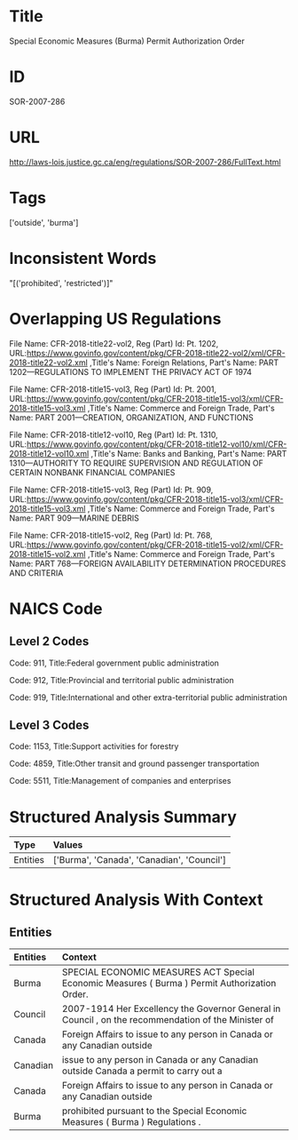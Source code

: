 # Title
Special Economic Measures (Burma) Permit Authorization Order


# ID
SOR-2007-286

# URL
http://laws-lois.justice.gc.ca/eng/regulations/SOR-2007-286/FullText.html


# Tags
['outside', 'burma']


# Inconsistent Words
"[('prohibited', 'restricted')]"


# Overlapping US Regulations
File Name: CFR-2018-title22-vol2, Reg (Part) Id: Pt. 1202, URL:https://www.govinfo.gov/content/pkg/CFR-2018-title22-vol2/xml/CFR-2018-title22-vol2.xml
,Title's Name: Foreign Relations, Part's Name: PART 1202—REGULATIONS TO IMPLEMENT THE PRIVACY ACT OF 1974

File Name: CFR-2018-title15-vol3, Reg (Part) Id: Pt. 2001, URL:https://www.govinfo.gov/content/pkg/CFR-2018-title15-vol3/xml/CFR-2018-title15-vol3.xml
,Title's Name: Commerce and Foreign Trade, Part's Name: PART 2001—CREATION, ORGANIZATION, AND FUNCTIONS

File Name: CFR-2018-title12-vol10, Reg (Part) Id: Pt. 1310, URL:https://www.govinfo.gov/content/pkg/CFR-2018-title12-vol10/xml/CFR-2018-title12-vol10.xml
,Title's Name: Banks and Banking, Part's Name: PART 1310—AUTHORITY TO REQUIRE SUPERVISION AND REGULATION OF CERTAIN NONBANK FINANCIAL COMPANIES

File Name: CFR-2018-title15-vol3, Reg (Part) Id: Pt. 909, URL:https://www.govinfo.gov/content/pkg/CFR-2018-title15-vol3/xml/CFR-2018-title15-vol3.xml
,Title's Name: Commerce and Foreign Trade, Part's Name: PART 909—MARINE DEBRIS

File Name: CFR-2018-title15-vol2, Reg (Part) Id: Pt. 768, URL:https://www.govinfo.gov/content/pkg/CFR-2018-title15-vol2/xml/CFR-2018-title15-vol2.xml
,Title's Name: Commerce and Foreign Trade, Part's Name: PART 768—FOREIGN AVAILABILITY DETERMINATION PROCEDURES AND CRITERIA




# NAICS Code
## Level 2 Codes
Code: 911, Title:Federal government public administration

Code: 912, Title:Provincial and territorial public administration

Code: 919, Title:International and other extra-territorial public administration




## Level 3 Codes
Code: 1153, Title:Support activities for forestry

Code: 4859, Title:Other transit and ground passenger transportation

Code: 5511, Title:Management of companies and enterprises







# Structured Analysis Summary
| Type     | Values                                     |
|:---------|:-------------------------------------------|
| Entities | ['Burma', 'Canada', 'Canadian', 'Council'] |


# Structured Analysis With Context
 


## Entities
| Entities   | Context                                                                                              |
|:-----------|:-----------------------------------------------------------------------------------------------------|
| Burma      | SPECIAL ECONOMIC MEASURES ACT Special Economic Measures ( Burma ) Permit Authorization Order.        |
| Council    | 2007-1914 Her Excellency the Governor General in  Council , on the recommendation of the Minister of |
| Canada     | Foreign Affairs to issue to any person in Canada  or any Canadian outside                            |
| Canadian   | issue to any person in Canada or any Canadian outside Canada a permit to carry out a                 |
| Canada     | Foreign Affairs to issue to any person in Canada  or any Canadian outside                            |
| Burma      | prohibited pursuant to the Special Economic Measures ( Burma ) Regulations .                         |


